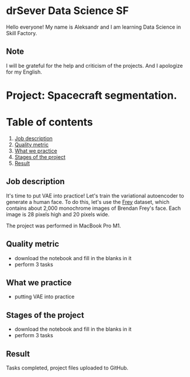 # drSever Data Science SF
Hello everyone! My name is Aleksandr and I am learning Data Science in Skill Factory.
## Note
I will be grateful for the help and criticism of the projects. And I apologize for my English.

# Project: Spacecraft segmentation. 
# Table of contents
1. [Job description](https://github.com/drSever/drSever_data_science/tree/main/Learning_projects_dl/project_8#Job-description)
2. [Quality metric](https://github.com/drSever/drSever_data_science/tree/main/Learning_projects_dl/project_8#Quality-metric)
3. [What we practice](https://github.com/drSever/drSever_data_science/tree/main/Learning_projects_dl/project_8#What-we-practice)
4. [Stages of the project](https://github.com/drSever/drSever_data_science/tree/main/Learning_projects_dl/project_8#Stages-of-the-project)
5. [Result](https://github.com/drSever/drSever_data_science/tree/main/Learning_projects_dl/project_8#Result)

## Job description

It's time to put VAE into practice! Let's train the variational autoencoder to generate a human face.
To do this, let's use the [Frey](https://lms-cdn.skillfactory.ru/assets/courseware/v1/b041c8987cf09178b0c352a1ad3af133/asset-v1:SkillFactory+DSPR-CV+ALWAYS+type@asset+block/frey_rawface.zip) dataset, which contains about 2,000 monochrome images of Brendan Frey's face. Each image is 28 pixels high and 20 pixels wide. 

The project was performed in MacBook Pro M1.

## Quality metric

- download the notebook and fill in the blanks in it
- perform 3 tasks

## What we practice

- putting VAE into practice

## Stages of the project

- download the notebook and fill in the blanks in it
- perform 3 tasks

## Result

Tasks completed, project files uploaded to GitHub. 


